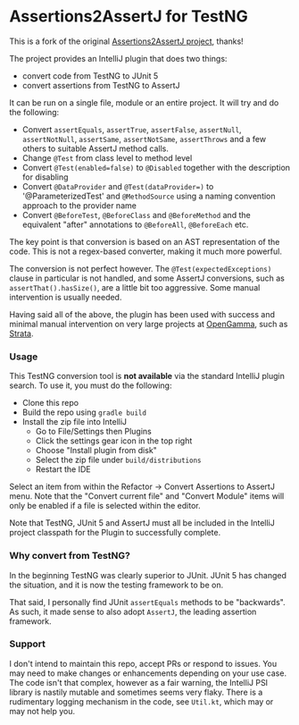 # Assertions2AssertJ for TestNG

This is a fork of the original [Assertions2AssertJ project](https://github.com/ricemery/Assertions2AssertJ), thanks!

The project provides an IntelliJ plugin that does two things:

* convert code from TestNG to JUnit 5
* convert assertions from TestNG to AssertJ

It can be run on a single file, module or an entire project.
It will try and do the following:

* Convert `assertEquals`, `assertTrue`, `assertFalse`, `assertNull`, `assertNotNull`, `assertSame`, `assertNotSame`, `assertThrows` and a few others to suitable AssertJ method calls.
* Change `@Test` from class level to method level
* Convert `@Test(enabled=false)` to `@Disabled` together with the description for disabling
* Convert `@DataProvider` and `@Test(dataProvider=)` to '@ParameterizedTest' and `@MethodSource` using a naming convention approach to the provider name
* Convert `@BeforeTest`, `@BeforeClass` and `@BeforeMethod` and the equivalent "after" annotations to `@BeforeAll`, `@BeforeEach` etc.

The key point is that conversion is based on an AST representation of the code.
This is not a regex-based converter, making it much more powerful. 

The conversion is not perfect however.
The `@Test(expectedExceptions)` clause in particular is not handled,
and some AssertJ conversions, such as `assertThat().hasSize()`,
are a little bit too aggressive.
Some manual intervention is usually needed.

Having said all of the above, the plugin has been used with success
and minimal manual intervention on very large projects at
[OpenGamma](https://opengamma.com/), such as [Strata](https://github.com/OpenGamma/Strata/commit/1dd64e965041a1e3fb81adf8ce9156c451d8252b). 

### Usage

This TestNG conversion tool is **not available** via the standard IntelliJ plugin search.
To use it, you must do the following:

* Clone this repo
* Build the repo using `gradle build`
* Install the zip file into IntelliJ
  * Go to File/Settings then Plugins
  * Click the settings gear icon in the top right
  * Choose "Install plugin from disk"
  * Select the zip file under `build/distributions`
  * Restart the IDE

Select an item from within the Refactor -\> Convert Assertions to AssertJ menu.
Note that the "Convert current file" and "Convert Module" items will
only be enabled if a file is selected within the editor.

Note that TestNG, JUnit 5 and AssertJ must all be included in the IntelliJ
project classpath for the Plugin to successfully complete.

### Why convert from TestNG?

In the beginning TestNG was clearly superior to JUnit.
JUnit 5 has changed the situation, and it is now the testing framework to be on.

That said, I personally find JUnit `assertEquals` methods to be "backwards".
As such, it made sense to also adopt `AssertJ`, the leading assertion framework.

### Support

I don't intend to maintain this repo, accept PRs or respond to issues.
You may need to make changes or enhancements depending on your use case.
The code isn't that complex, however as a fair warning,
the IntelliJ PSI library is nastily mutable and sometimes seems very flaky.
There is a rudimentary logging mechanism in the code, see `Util.kt`, which 
may or may not help you.
